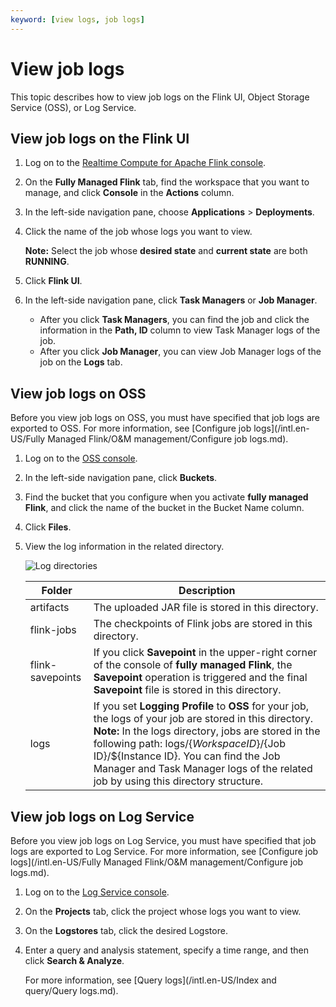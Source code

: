```yaml
---
keyword: [view logs, job logs]
---
```


# View job logs

This topic describes how to view job logs on the Flink UI, Object Storage Service \(OSS\), or Log Service.

## View job logs on the Flink UI

1.  Log on to the [Realtime Compute for Apache Flink console](https://realtime-compute.console.aliyun.com/console/cell?spm=a2c4g.11186623.2.16.1a8023a9J8TiPV).

2.  On the **Fully Managed Flink** tab, find the workspace that you want to manage, and click **Console** in the **Actions** column.

3.  In the left-side navigation pane, choose **Applications** \> **Deployments**.

4.  Click the name of the job whose logs you want to view.

    **Note:** Select the job whose **desired state** and **current state** are both **RUNNING**.

5.  Click **Flink UI**.

6.  In the left-side navigation pane, click **Task Managers** or **Job Manager**.

    -   After you click **Task Managers**, you can find the job and click the information in the **Path, ID** column to view Task Manager logs of the job.
    -   After you click **Job Manager**, you can view Job Manager logs of the job on the **Logs** tab.

## View job logs on OSS

Before you view job logs on OSS, you must have specified that job logs are exported to OSS. For more information, see [Configure job logs](/intl.en-US/Fully Managed Flink/O&M management/Configure job logs.md).

1.  Log on to the [OSS console](https://oss.console.aliyun.com/).

2.  In the left-side navigation pane, click **Buckets**.

3.  Find the bucket that you configure when you activate **fully managed Flink**, and click the name of the bucket in the Bucket Name column.

4.  Click **Files**.

5.  View the log information in the related directory.

    ![Log directories](https://static-aliyun-doc.oss-accelerate.aliyuncs.com/assets/img/en-US/0945434161/p131712.png)

    |Folder|Description|
    |------|-----------|
    |artifacts|The uploaded JAR file is stored in this directory.|
    |flink-jobs|The checkpoints of Flink jobs are stored in this directory.|
    |flink-savepoints|If you click **Savepoint** in the upper-right corner of the console of **fully managed Flink**, the **Savepoint** operation is triggered and the final **Savepoint** file is stored in this directory.|
    |logs|If you set **Logging Profile** to **OSS** for your job, the logs of your job are stored in this directory. **Note:** In the logs directory, jobs are stored in the following path: logs/$\{Workspace ID\}/$\{Job ID\}/$\{Instance ID\}. You can find the Job Manager and Task Manager logs of the related job by using this directory structure. |


## View job logs on Log Service

Before you view job logs on Log Service, you must have specified that job logs are exported to Log Service. For more information, see [Configure job logs](/intl.en-US/Fully Managed Flink/O&M management/Configure job logs.md).

1.  Log on to the [Log Service console](https://sls.console.aliyun.com).

2.  On the **Projects** tab, click the project whose logs you want to view.

3.  On the **Logstores** tab, click the desired Logstore.

4.  Enter a query and analysis statement, specify a time range, and then click **Search & Analyze**.

    For more information, see [Query logs](/intl.en-US/Index and query/Query logs.md).


